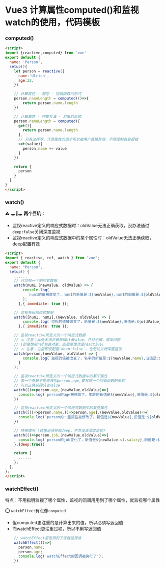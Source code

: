 ﻿# Vue3 计算属性computed()和监视watch的使用，代码模板

### computed()

```html
<script>
import {reactive,computed} from 'vue'
export default {
  name: 'Person',
  setup(){
    let person = reactive({
      name:'Ulrich',
      age:22,
    })

    // 计算属性 - 简写 - 回调函数的形式
    person.nameLength = computed(()=>{
        return person.name.length
    })

    // 计算属性 - 完整写法 - 对象的形式
    person.nameLength = computed({
      get(){
        return person.name.length
      },
      // 只有这样写，计算属性的值才可以被用户直接修改，不然控制台会报错
      set(value){
        person.name += value
      }
    })

    return {
      person
    }
  }
}
</script>
```

### watch()

⚠️ 🕳️🏃🕳️  **两个巨坑：**

- 监视reactive定义的响应式数据时：oldValue无法正确获取，没办法通过`deep:false`关闭深度监视
- 监视reactive定义的响应式数据中的某个属性时：oldValue无法正确获取，deep配置有效

```html
<script>
import { reactive, ref, watch } from "vue";
export default {
  name: "Person",
  setup() {
	......
    // 只监视一个响应式数据
    watch(num1,(newValue, oldValue) => {
        console.log(
          `num1的值被改变了，num1的新值是:${newValue},num1的旧值是:${oldValue}`
        );
      },{ immediate: true });

    // 监视多组响应式数据
    watch([num1, num2],(newValue, oldValue) => {
        console.log(`监视的值被改变了，新值是:${newValue},旧值是:${oldValue}`);
      },{ immediate: true });

    // 监视reactive所定义的一个响应式数据
    // ⚠️ 注意：此处无法正确获得oldValue，并且无解，框架问题
    // (即使想用ref包裹对象，底层原理也是reactive)
    // ⚠️ 注意：这里即使配置`deep:false`，也无法关闭深度监视
    watch(person,(newValue, oldValue) => {
        console.log(`监视的值被改变了，名字的新值是:${newValue.name},旧值是:${oldValue.name}`);
      }
    );

    // 监视reactive所定义的一个响应式数据中的某个属性
    // 第一个参数不能直接写person.age,要写成一个回调函数的形式
    // 可以正确获得oldValue
    watch(()=>person.age,(newValue,oldValue)=>{
      console.log(`person的age被修改了，年龄的新值是${newValue},旧值是:${oldValue}`);
    })

    // 监视reactive所定义的一个响应式数据中的某些属性
    watch([()=>person.name,()=>person.age],(newValue,oldValue)=>{
      console.log(`person的一些属性被修改了，新值是${newValue},旧值是:${oldValue}`);
    })

    // 特殊情况 (这里必须开启deep，不然没法深度监视)
    watch(()=>person.job,(newValue,oldValue)=>{
      console.log(`person的job变化了，新值是${newValue.s1.salary},旧值是:${oldValue.s1.salary}`);
    },{deep:true})

    return {
      ......
    };
  },
};
</script>
```

### watchEffect()
特点：不用指明监视了哪个属性，监视的回调用用到了哪个属性，就监视哪个属性

⭕️ `watchEffect`有点像`computed`

- 但computed更注重的是计算出来的值，所以必须写返回值
- 而watchEffect更注重过程，所以不用写返回值 

```javascript
    // watchEffect里面用到了谁就监视谁
    watchEffect(()=>{
      person.name;
      person.age;
      console.log('watchEffect的回调被执行了');
    })
```

